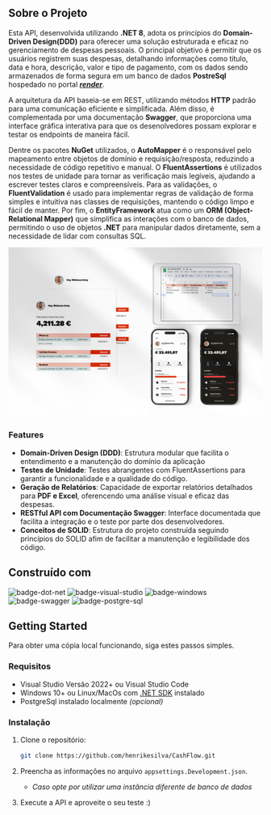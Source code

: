 ## Sobre o Projeto

Esta API, desenvolvida utilizando **.NET 8**, adota os princípios do **Domain-Driven Design(DDD)** para oferecer uma solução estruturada e eficaz no gerenciamento de despesas pessoais. O principal objetivo é permitir que os usuários registrem suas despesas, detalhando informações como título, data e hora, descrição, valor e tipo de pagamento, com os dados sendo armazenados de forma segura em um banco de dados **PostreSql** hospedado no portal ***[render][render]***.

A arquitetura da API baseia-se em REST, utilizando métodos **HTTP** padrão para uma comunicação eficiente e simplificada. Além disso, é complementada por uma documentação **Swagger**, que proporciona uma interface gráfica interativa para que os desenolvedores possam explorar e testar os endpoints de maneira fácil.

Dentre os pacotes **NuGet** utilizados, o **AutoMapper** é o responsável pelo mapeamento entre objetos de domínio e requisição/resposta, reduzindo a necessidade de código repetitivo e manual. O **FluentAssertions** é utilizados nos testes de unidade para tornar as verificação mais legíveis, ajudando a escrever testes claros e compreensíveis.
Para as validações, o **FluentValidation** é usado para implementar regras de validação de forma simples e intuitiva nas classes de requisições, mantendo o código limpo e fácil de manter. Por fim, o **EntityFramework** atua como um **ORM (Object-Relational Mapper)** que simplifica as interações com o banco de dados, permitindo o uso de objetos **.NET** para manipular dados diretamente, sem a necessidade de lidar com consultas SQL.

![hero-image]

### Features

- **Domain-Driven Design (DDD)**: Estrutura modular que facilita o entendimento e a manutenção do domínio da aplicação
- **Testes de Unidade**: Testes abrangentes com FluentAssertions para garantir a funcionalidade e a qualidade do código.
- **Geração de Relatórios**: Capacidade de exportar relatórios detalhados para **PDF e Excel**, oferencendo uma análise visual e eficaz das despesas.
- **RESTful API com Documentação Swagger**: Interface documentada que facilita a integração e o teste por parte dos desenvolvedores.
- **Conceitos de SOLID**: Estrutura do projeto construída seguindo princípios do SOLID afim de facilitar a manutenção e legibilidade dos código.

## Construído com

![badge-dot-net]
![badge-visual-studio]
![badge-windows]
![badge-swagger]
![badge-postgre-sql]

## Getting Started

Para obter uma cópia local funcionando, siga estes passos simples.

### Requisitos

* Visual Studio Versão 2022+ ou Visual Studio Code
* Windows 10+ ou Linux/MacOs com [.NET SDK][dot-net-sdk] instalado
* PostgreSql instalado localmente *(opcional)*

### Instalação

1. Clone o repositório:
    ```sh
    git clone https://github.com/henrikesilva/CashFlow.git
    ```

2. Preencha as informações no arquivo `appsettings.Development.json`.
    - *Caso opte por utilizar uma instância diferente de banco de dados*
3. Execute a API e aproveite o seu teste :)






<!-- Links -->
[render]: https://render.com
[dot-net-sdk]: https://dotnet.microsoft.com/pt-br/download/dotnet/8.0

<!-- Images -->
[hero-image]: images/heroimage.png

<!-- Badges -->
[badge-dot-net]: https://img.shields.io/badge/.NET-512BD4?logo=dotnet&logoColor=fff&style=for-the-badge
[badge-visual-studio]: https://img.shields.io/badge/Visual%20Studio-5C2D91?logo=visualstudio&logoColor=fff&style=for-the-badge
[badge-windows]: https://img.shields.io/badge/Windows-0078D4?logo=windows&logoColor=fff&style=for-the-badge
[badge-swagger]: https://img.shields.io/badge/Swagger-85EA2D?logo=swagger&logoColor=000&style=for-the-badge
[badge-postgre-sql]: https://img.shields.io/badge/PostgreSQL-4169E1?logo=postgresql&logoColor=fff&style=for-the-badge
